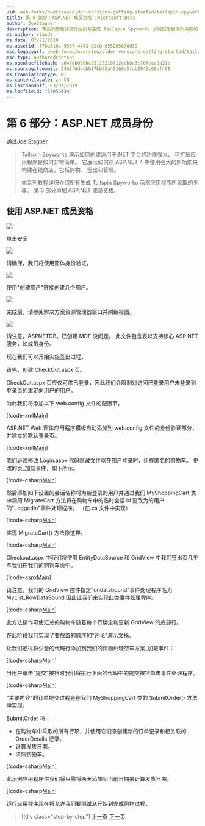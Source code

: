 ```yaml
---
uid: web-forms/overview/older-versions-getting-started/tailspin-spyworks/tailspin-spyworks-part-6
title: 第 6 部分：ASP.NET 成员资格 |Microsoft Docs
author: JoeStagner
description: 本系列教程详细介绍所有生成 Tailspin Spyworks 示例应用程序所采取的步骤。 第 6 部分添加 ASP.NET 成员资格。
ms.author: riande
ms.date: 07/21/2010
ms.assetid: f70a310c-9557-4743-82cb-655265676d39
msc.legacyurl: /web-forms/overview/older-versions-getting-started/tailspin-spyworks/tailspin-spyworks-part-6
msc.type: authoredcontent
ms.openlocfilehash: c847db058bc03115210f12eeb0c3c76fecc8a31e
ms.sourcegitcommit: 24b1f6decbb17bb22a45166e5fdb0845c65af498
ms.translationtype: MT
ms.contentlocale: zh-CN
ms.lasthandoff: 03/01/2019
ms.locfileid: "57056434"
---
```

<a name="part-6-aspnet-membership"></a>第 6 部分：ASP.NET 成员身份
====================
通过[Joe Stagner](https://github.com/JoeStagner)

> Tailspin Spyworks 演示如何创建适用于.NET 平台的功能强大、 可扩展应用程序是如何非常简单。 它展示如何在 ASP.NET 4 中使用强大的新功能来构建在线商店，包括购物、 签出和管理。
> 
> 本系列教程详细介绍所有生成 Tailspin Spyworks 示例应用程序所采取的步骤。 第 6 部分添加 ASP.NET 成员资格。


## <a id="_Toc260221672"></a>  使用 ASP.NET 成员资格

![](tailspin-spyworks-part-6/_static/image1.png)

单击安全

![](tailspin-spyworks-part-6/_static/image1.jpg)

请确保，我们将使用窗体身份验证。

![](tailspin-spyworks-part-6/_static/image2.jpg)

使用"创建用户"链接创建几个用户。

![](tailspin-spyworks-part-6/_static/image3.jpg)

完成后，请参阅解决方案资源管理器窗口并刷新视图。

![](tailspin-spyworks-part-6/_static/image2.png)

请注意，ASPNETDB。已创建 MDF 没问题。 此文件包含表以支持核心 ASP.NET 服务，如成员身份。

现在我们可以开始实施签出过程。

首先，创建 CheckOut.aspx 页。

CheckOut.aspx 页应仅可供已登录，因此我们会限制对访问已登录用户未登录到登录页的重定向用户的用户。

为此我们将添加以下 web.config 文件的配置节。

[!code-xml[Main](tailspin-spyworks-part-6/samples/sample1.xml)]

ASP.NET Web 窗体应用程序模板自动添加到 web.config 文件的身份验证部分，并建立的默认登录页。

[!code-xml[Main](tailspin-spyworks-part-6/samples/sample2.xml)]

我们必须修改 Login.aspx 代码隐藏文件以在用户登录时，迁移匿名的购物车。 更改的页\_加载事件，如下所示。

[!code-csharp[Main](tailspin-spyworks-part-6/samples/sample3.cs)]

然后添加如下设置的会话名称将为新登录的用户并通过我们 MyShoppingCart 类中调用 MigrateCart 方法将在购物车中的临时会话 id 更改为的用户的"LoggedIn"事件处理程序。 （在.cs 文件中实现）

[!code-csharp[Main](tailspin-spyworks-part-6/samples/sample4.cs)]

实现 MigrateCart() 方法像这样。

[!code-csharp[Main](tailspin-spyworks-part-6/samples/sample5.cs)]

Checkout.aspx 中我们将使用 EntityDataSource 和 GridView 中我们签出页几乎与我们在我们的购物车页中。

[!code-aspx[Main](tailspin-spyworks-part-6/samples/sample6.aspx)]

请注意，我们的 GridView 控件指定"ondatabound"事件处理程序名为 MyList\_RowDataBound 因此让我们来实现此类事件处理程序。

[!code-csharp[Main](tailspin-spyworks-part-6/samples/sample7.cs)]

此方法操作可使汇总的购物车随着每个行绑定和更新 GridView 的底部行。

在此阶段我们实现了要放置的顺序的"评论"演示文稿。

让我们通过将少量的代码行添加到我们的页面处理空车方案\_加载事件：

[!code-csharp[Main](tailspin-spyworks-part-6/samples/sample8.cs)]

当用户单击"提交"按钮时我们将执行下面的代码中的提交按钮单击事件处理程序。

[!code-csharp[Main](tailspin-spyworks-part-6/samples/sample9.cs)]

"主要内容"的订单提交过程是在我们 MyShoppingCart 类的 SubmitOrder() 方法中实现。

SubmitOrder 将：

- 在购物车中采取的所有行项，并使用它们来创建新的订单记录和相关联的 OrderDetails 记录。
- 计算发货日期。
- 清除购物车。


[!code-csharp[Main](tailspin-spyworks-part-6/samples/sample10.cs)]

此示例应用程序供我们将只需将两天添加到当前日期来计算发货日期。

[!code-csharp[Main](tailspin-spyworks-part-6/samples/sample11.cs)]

运行应用程序现在将允许我们要测试从开始到完成购物过程。

> [!div class="step-by-step"]
> [上一页](tailspin-spyworks-part-5.md)
> [下一页](tailspin-spyworks-part-7.md)
